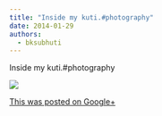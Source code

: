 ```yaml
---
title: "Inside my kuti.﻿#photography"
date: 2014-01-29
authors: 
  - bksubhuti
---
```


Inside my kuti.﻿#photography﻿

![](https://lh4.googleusercontent.com/-PAO-FCNhM1o/Uul07TVFTGI/AAAAAAAAIDo/xsi_bI9b29c/w506-h750/14%2B-%2B1)

[This was posted on Google+](https://plus.google.com/+BhikkhuSubhuti/posts/NYoh9G2Up8T)